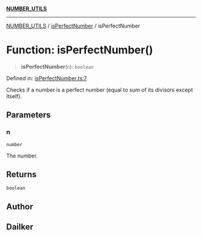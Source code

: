 [**NUMBER_UTILS**](../../README.md)

***

[NUMBER_UTILS](../../README.md) / [isPerfectNumber](../README.md) / isPerfectNumber

# Function: isPerfectNumber()

> **isPerfectNumber**(`n`): `boolean`

Defined in: [isPerfectNumber.ts:7](https://github.com/dailker/everyutil/blob/ad2377a1b54f33845a97eb4ed5e96eec58b021e0/src/number/isPerfectNumber.ts#L7)

Checks if a number is a perfect number (equal to sum of its divisors except itself).

## Parameters

### n

`number`

The number.

## Returns

`boolean`

## Author

## Dailker

